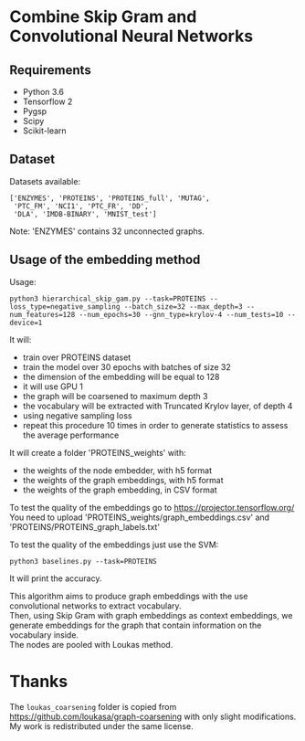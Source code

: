# Combine Skip Gram and Convolutional Neural Networks

## Requirements

+ Python 3.6
+ Tensorflow 2
+ Pygsp
+ Scipy
+ Scikit-learn

## Dataset

Datasets available:

```
['ENZYMES', 'PROTEINS', 'PROTEINS_full', 'MUTAG',
 'PTC_FM', 'NCI1', 'PTC_FR', 'DD',
 'DLA', 'IMDB-BINARY', 'MNIST_test']
```

Note: 'ENZYMES' contains 32 unconnected graphs.

## Usage of the embedding method

Usage:

```
python3 hierarchical_skip_gam.py --task=PROTEINS --loss_type=negative_sampling --batch_size=32 --max_depth=3 --num_features=128 --num_epochs=30 --gnn_type=krylov-4 --num_tests=10 --device=1
```

It will:

+ train over PROTEINS dataset
+ train the model over 30 epochs with batches of size 32
+ the dimension of the embedding will be equal to 128
+ it will use GPU 1
+ the graph will be coarsened to maximum depth 3
+ the vocabulary will be extracted with Truncated Krylov layer, of depth 4
+ using negative sampling loss
+ repeat this procedure 10 times in order to generate statistics to assess the average performance

It will create a folder 'PROTEINS_weights' with:

+ the weights of the node embedder, with h5 format
+ the weights of the graph embeddings, with h5 format
+ the weights of the graph embedding, in CSV format

To test the quality of the embeddings go to https://projector.tensorflow.org/  
You need to upload 'PROTEINS\_weights/graph\_embeddings.csv' and 'PROTEINS/PROTEINS\_graph\_labels.txt'

To test the quality of the embeddings just use the SVM:

```
python3 baselines.py --task=PROTEINS
```

It will print the accuracy.

This algorithm aims to produce graph embeddings with the use convolutional networks to extract vocabulary.  
Then, using Skip Gram with graph embeddings as context embeddings, we generate embeddings for the graph that contain information on the vocabulary inside.  
The nodes are pooled with Loukas method.

# Thanks

The `loukas_coarsening` folder is copied from https://github.com/loukasa/graph-coarsening with only slight modifications.  
My work is redistributed under the same license.    
